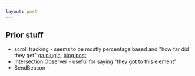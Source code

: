 ```yaml
---
layout: post
---
```


## Prior stuff

* scroll tracking - seems to be mostly percentage based and "how far did they get" [ga plugin](http://scrolldepth.parsnip.io/), [blog post](https://serps.com/blog/building-a-better-scroll-depth-tracking-plugin-google-analytics/)
* Intersection Observer - useful for saying "they got to this element"
* SendBeacon - 
